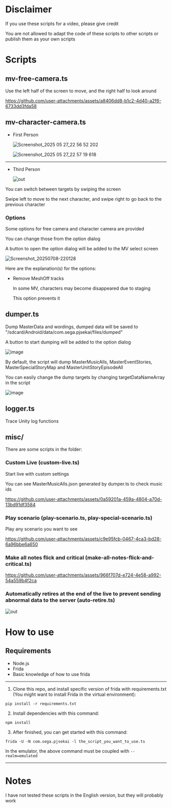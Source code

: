 # Disclaimer
If you use these scripts for a video, please give credit

You are not allowed to adapt the code of these scripts to other scripts or publish them as your own scripts

# Scripts
## mv-free-camera.ts

Use the left half of the screen to move, and the right half to look around

https://github.com/user-attachments/assets/a8406dd8-b1c2-4d40-a2f6-6733dd3fda58

## mv-character-camera.ts

- First Person

  ![Screenshot_2025 05 27_22 56 52 202](https://github.com/user-attachments/assets/4176f90a-ea9f-41b9-8cfa-f9e6e4211881)
  
  ![Screenshot_2025 05 27_22 57 19 618](https://github.com/user-attachments/assets/7bb2363f-a69b-4e08-96e5-aa91adbe5da0)

---

- Third Person

  ![out](https://github.com/user-attachments/assets/4b435987-d596-419e-88d2-48367a448349)

You can switch between targets by swiping the screen

Swipe left to move to the next character, and swipe right to go back to the previous character

### Options
Some options for free camera and character camera are provided

You can change those from the option dialog

A button to open the option dialog will be added to the MV select screen

![Screenshot_20250708-220128](https://github.com/user-attachments/assets/f8bfc461-797e-4ea4-9b35-7d94060bc0d4)

Here are the explanation(s) for the options:

- Remove MeshOff tracks
  
  In some MV, characters may become disappeared due to staging

  This option prevents it

## dumper.ts
Dump MasterData and wordings, dumped data will be saved to "/sdcard/Android/data/com.sega.pjsekai/files/dumped"

A button to start dumping will be added to the option dialog

![image](https://github.com/user-attachments/assets/b95c522b-9ebe-4761-8f73-721c9b37bafa)

By default, the script will dump MasterMusicAlls, MasterEventStories, MasterSpecialStoryMap and MasterUnitStoryEpisodeAll

You can easily change the dump targets by changing targetDataNameArray in the script

![image](https://github.com/user-attachments/assets/28fef10a-9dcd-4ba5-898b-5cf98fd9784c)

## logger.ts
Trace Unity log functions

## misc/
There are some scripts in the folder:
### Custom Live (custom-live.ts)

  Start live with custom settings

  You can see MasterMusicAlls.json generated by dumper.ts to check music ids

  https://github.com/user-attachments/assets/0a59201a-459a-4804-a70d-13bd91df3584

### Play scenario (play-scenario.ts, play-special-scenario.ts)

  Play any scenario you want to see

  https://github.com/user-attachments/assets/c9e95fcb-0467-4ca3-bd28-6a96bbe6a650

### Make all notes flick and critical (make-all-notes-flick-and-critical.ts)

  https://github.com/user-attachments/assets/966f707d-e724-4e58-a992-54a559b4f2ca

### Automatically retires at the end of the live to prevent sending abnormal data to the server (auto-retire.ts)

  ![out](https://github.com/user-attachments/assets/712aa0b6-f172-4413-b464-b5ae287e0d6b)

# How to use
## Requirements
- Node.js
- Frida
- Basic knowledge of how to use frida

---

1. Clone this repo, and install specific version of frida with requirements.txt (You might want to install Frida in the virtual environment):
```
pip install -r requirements.txt
```
2. Install dependencies with this command:
```
npm install
```
3. After finished, you can get started with this command:
```
frida -U -N com.sega.pjsekai -l the_script_you_want_to_use.ts
```
In the emulator, the above command must be coupled with `--realm=emulated`

---

# Notes
I have not tested these scripts in the English version, but they will probably work
